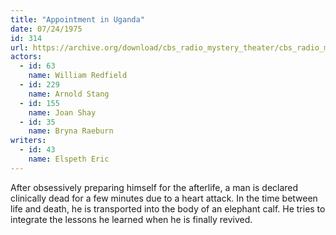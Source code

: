 ```yaml
---
title: "Appointment in Uganda"
date: 07/24/1975
id: 314
url: https://archive.org/download/cbs_radio_mystery_theater/cbs_radio_mystery_theater-0301-0350.zip/cbs_radio_mystery_theater-0301-0350%2Fcbsrmt_0314_appointment_in_uganda.mp3
actors:  
  - id: 63
    name: William Redfield  
  - id: 229
    name: Arnold Stang  
  - id: 155
    name: Joan Shay  
  - id: 35
    name: Bryna Raeburn
writers:  
  - id: 43
    name: Elspeth Eric
---
```

After obsessively preparing himself for the afterlife, a man is declared clinically dead for a few minutes due to a heart attack. In the time between life and death, he is transported into the body of an elephant calf. He tries to integrate the lessons he learned when he is finally revived.